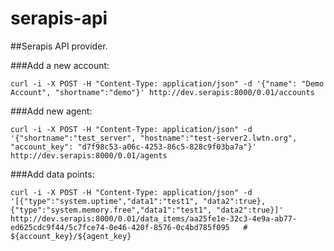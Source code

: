 # serapis-api

##Serapis API provider.

###Add a new account:
```
curl -i -X POST -H "Content-Type: application/json" -d '{"name": "Demo Account", "shortname":"demo"}' http://dev.serapis:8000/0.01/accounts
```

###Add new agent:
```
curl -i -X POST -H "Content-Type: application/json" -d '{"shortname":"test_server", "hostname":"test-server2.lwtn.org", "account_key": "d7f98c53-a06c-4253-86c5-828c9f03ba7a"}' http://dev.serapis:8000/0.01/agents
```

###Add data points:
```
curl -i -X POST -H "Content-Type: application/json" -d '[{"type":"system.uptime","data1":"test1", "data2":true},{"type":"system.memory.free","data1":"test1", "data2":true}]' http://dev.serapis:8000/0.01/data_items/aa25fe1e-32c3-4e9a-ab77-ed625cdc9f44/5c7fce74-0e46-420f-8576-0c4bd785f095   # ${account_key}/${agent_key}
```
 
